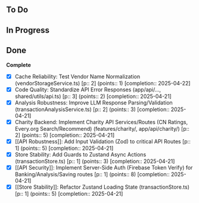 ## To Do



## In Progress



## Done

**Complete**
- [x] Cache Reliability: Test Vendor Name Normalization (vendorStorageService.ts) [p:: 2] (points:: 1)  [completion:: 2025-04-22]
- [x] Code Quality: Standardize API Error Responses (app/api/..., shared/utils/api.ts) [p:: 3] (points:: 2)  [completion:: 2025-04-21]
- [x] Analysis Robustness: Improve LLM Response Parsing/Validation (transactionAnalysisService.ts) [p:: 2] (points:: 3)  [completion:: 2025-04-21]
- [x] Charity Backend: Implement Charity API Services/Routes (CN Ratings, Every.org Search/Recommend) (features/charity/, app/api/charity/) [p:: 2] (points:: 5)  [completion:: 2025-04-21]
- [x] [[API Robustness]]: Add Input Validation (Zod) to critical API Routes [p:: 1] (points:: 5)  [completion:: 2025-04-21]
- [x] Store Stability: Add Guards to Zustand Async Actions (transactionStore.ts) [p:: 1] (points:: 3)  [completion:: 2025-04-21]
- [x] [[API Security]]: Implement Server-Side Auth (Firebase Token Verify) for Banking/Analysis/Saving routes [p:: 1] (points:: 8)  [completion:: 2025-04-21]
- [x] [[Store Stability]]: Refactor Zustand Loading State (transactionStore.ts) [p:: 1] (points:: 5)  [completion:: 2025-04-21]